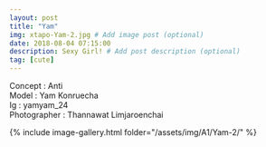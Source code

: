 ```yaml
---
layout: post
title: "Yam"
img: xtapo-Yam-2.jpg # Add image post (optional)
date: 2018-08-04 07:15:00
description: Sexy Girl! # Add post description (optional)
tag: [cute]
---
```

Concept : Anti  
Model : Yam Konruecha  
Ig : yamyam_24    
Photographer : Thannawat Limjaroenchai             

{% include image-gallery.html folder="/assets/img/A1/Yam-2/" %}
